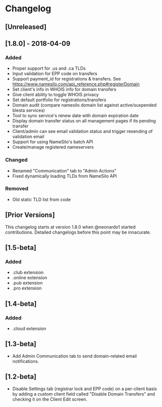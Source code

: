 # Changelog

## [Unreleased]


## [1.8.0] - 2018-04-09
### Added
- Proper support for .us and .ca TLDs
- Input validation for EPP code on transfers
- Support payment_id for registrations & transfers.  See https://www.namesilo.com/api_reference.php#registerDomain
- Set client's info in WHOIS info for domain transfers
- Give client ability to toggle WHOIS privacy
- Set default portfolio for registrations/transfers
- Domain audit (compare namesilo domain list against active/suspended blesta services)
- Tool to sync service's renew date with domain expiration date
- Display domain transfer status on all management pages if its pending transfer
- Client/admin can see email validation status and trigger resending of validation email
- Support for using NameSilo's batch API
- Create/manage registered nameservers

### Changed
- Renamed "Communication" tab to "Admin Actions"
- Fixed dynamically loading TLDs from NameSilo API

### Removed
- Old static TLD list from code

## [Prior Versions]
This changelog starts at version 1.8.0 when @neonardo1 started contributions.
Detailed changelogs before this point may be innacurate.

## [1.5-beta]
### Added
- .club extension
- .online extension
- .pub extension
- .pro extension

## [1.4-beta]
### Added
- .cloud extension

## [1.3-beta]
- Add Admin Communication tab to send domain-related email notifications.

## [1.2-beta]
- Disable Settings tab (registrar lock and EPP code) on a per-client basis by adding a custom client field called "Disable Domain Transfers" and checking it on the Client Edit screen.